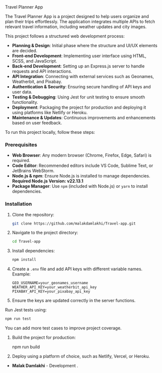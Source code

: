 

Travel Planner App

  The Travel Planner App is a project designed to help users organize and plan their trips effortlessly. The application integrates multiple APIs to fetch relevant travel information, including weather updates and city images.


This project follows a structured web development process:

- **Planning & Design**: Initial phase where the structure and UI/UX elements are decided.
- **Front-end Development**: Implementing user interface using HTML, SCSS, and JavaScript.
- **Back-end Development**: Setting up an Express.js server to handle requests and API interactions.
- **API Integration**: Connecting with external services such as Geonames, Weatherbit, and Pixabay.
- **Authentication & Security**: Ensuring secure handling of API keys and user data.
- **Testing & Debugging**: Using Jest for unit testing to ensure smooth functionality.
- **Deployment**: Packaging the project for production and deploying it using platforms like Netlify or Heroku.
- **Maintenance & Updates**: Continuous improvements and enhancements based on user feedback.


To run this project locally, follow these steps:

### Prerequisites
- **Web Browser**: Any modern browser (Chrome, Firefox, Edge, Safari) is required.
- **Code Editor**: Recommended editors include VS Code, Sublime Text, or JetBrains WebStorm.
- **Node.js & npm**: Ensure Node.js is installed to manage dependencies. **Required Node.js Version: v22.13.1**
- **Package Manager**: Use `npm` (included with Node.js) or `yarn` to install dependencies.

### Installation
1. Clone the repository:
   ```sh
   git clone https://github.com/malakdamlakhi/Travel-app.git
   ```
2. Navigate to the project directory:
   ```sh
   cd Travel-app
   ```
3. Install dependencies:
   ```sh
   npm install
   ```
4. Create a `.env` file and add API keys with different variable names. Example:
   ```env
   GEO_USERNAME=your_geonames_username
   WEATHER_API_KEY=your_weatherbit_api_key
   PIXABAY_API_KEY=your_pixabay_api_key
   ```
5. Ensure the keys are updated correctly in the server functions.

Run Jest tests using:
```sh
npm run test
```
You can add more test cases to improve project coverage.


1. Build the project for production:

   npm run build

2. Deploy using a platform of choice, such as Netlify, Vercel, or Heroku.

- **Malak Damlakhi** - Development .